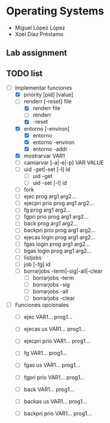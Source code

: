 # Operating Systems 
- Miguel López López
- Xoel Díaz Préstamo
## Lab assignment
## TODO list
 
- [ ] Implementar funciones
    - [x] priority [pid] [value] 
    - [ ] renderr [-reset] file 
        - [x] renderr file 
        - [ ] renderr 
        - [x] -reset 
    - [x] entorno [-environ] 
        - [x] entorno 
        - [x] entorno -environ
        - [x] entorno -addr
    - [x] mostrarvar VAR1
    - [ ] camiarvar [-a|-e|-p] VAR VALUE 
    - [ ] uid -get|-set [-l] id 
        - [ ] uid -get 
        - [ ] uid -set [-l] id 
    - [ ] fork
    - [ ] ejec prog arg1 arg2...
    - [ ] ejecpri prio prog arg1 arg2...
    - [ ] fg prog arg1 arg2...
    - [ ] fgpri prio prog arg1 arg2...
    - [ ] back prog arg1 arg2...
    - [ ] backpri prio prog arg1 arg2...
    - [ ] ejecas login prog arg1 arg2...
    - [ ] fgas login prog arg1 arg2...
    - [ ] bgas login prog arg1 arg2...
    - [ ] listjobs
    - [ ] job [-fg] id
    - [ ] borrarjobs -term|-sig|-all|-clear
        - [ ] borrarjobs -term
        - [ ] borrarjobs -sig
        - [ ] borrarjobs -all
        - [ ] borrarjobs -clear

- [ ] Funciones opcionales
    - [ ] ejec VAR1... prog1... 
    - [ ] ejecas us VAR1... prog1... 
    - [ ] ejecpri prio VAR1... prog1... 
    - [ ] fg VAR1... prog1... 
    - [ ] fgas us VAR1... prog1... 
    - [ ] fgpri prio VAR1... prog1... 
    - [ ] back VAR1... prog1... 
    - [ ] backas us VAR1... prog1... 
    - [ ] backpri prio VAR1... prog1... 

